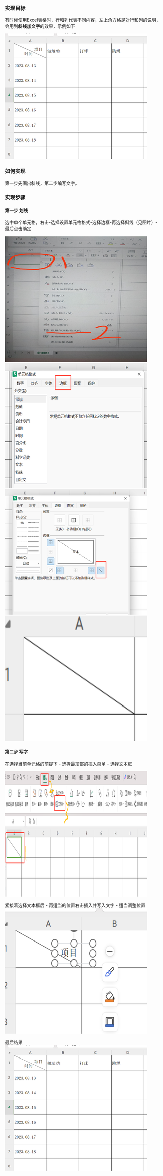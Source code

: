 
### 实现目标

有时候使用Excel表格时，行和列代表不同内容，左上角方格是对行和列的说明，会用到**斜线加文字**的效果，示例如下


![最后结果](images/line-zuihou.png)

### 如何实现

第一步先画出斜线，第二步编写文字。

### 实现步骤


#### 第一步 划线

选中单个单元格，右击-选择设置单元格格式-选择边框-再选择斜线（见图片）- 最后点击确定

![右击](images/line-one.jpg)
![选择边框](images/line-one1.png)
![选择斜线](images/line-one2.png)
![斜线成功](images/line-one3.png)

#### 第二步 写字

在选择当前单元格的前提下 - 选择最顶部的插入菜单 - 选择文本框

![斜线成功](images/line-one4.png)


紧接着选择文本框后 - 再适当的位置右击插入并写入文字 - 适当调整位置
![写入文字](images/line-wenzi.png)

最后结果
![最后结果](images/line-zuihou.png)


<style scoped>
img {
    width: 90%;
    height: 400px;
}
h4{
    margin-top: 20px;
}
</style>